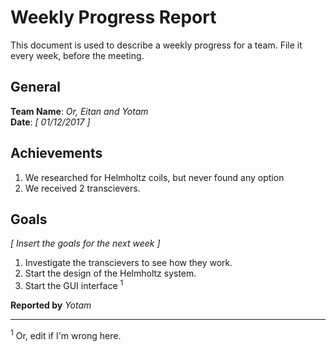 # Weekly Progress Report

This document is used to describe a weekly progress for a team. File it every week, before the meeting.

## General

**Team Name**: _Or, Eitan and Yotam_
<br/>
**Date**: _[ 01/12/2017 ]_

## Achievements

1. We researched for Helmholtz coils, but never found any option
2. We received 2 transcievers.

## Goals
_[ Insert the goals for the next week ]_

1. Investigate the transcievers to see how they work.
2. Start the design of the Helmholtz system.
3. Start the GUI interface <sup>1</sup>

**Reported by** _Yotam_

<hr>

<sup>1</sup> Or, edit if I'm wrong here.